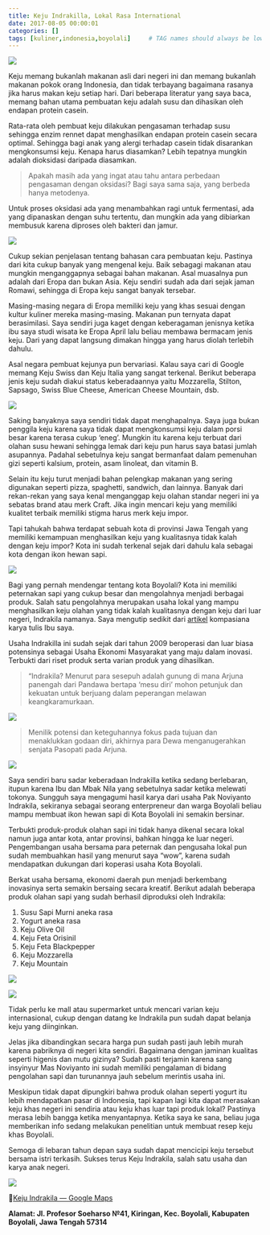 ```yaml
---
title: Keju Indrakilla, Lokal Rasa International
date: 2017-08-05 00:00:01
categories: []
tags: [kuliner,indonesia,boyolali]     # TAG names should always be lowercase
---
```


![](https://lh3.googleusercontent.com/pw/AP1GczNygTNru9GTqLNT-xyEaA83CPgt5OK6WQISx42lqlWiCEH_XtUMg04WPmgBAXzGpvCgNTxWD5o72KTyPmqPat_XdUUarf5ox-K8z2KaOGNBJZbXGzdBsI0VpQ-qLboVVKdEO2MhUxnZ7EOSvLGz-4fpYA=w1842-h1381-s-no?authuser=0)

Keju memang bukanlah makanan asli dari negeri ini dan memang bukanlah makanan pokok orang Indonesia, dan tidak terbayang bagaimana rasanya jika harus makan keju setiap hari. Dari beberapa literatur yang saya baca, memang bahan utama pembuatan keju adalah susu dan dihasikan oleh endapan protein casein.

Rata-rata oleh pembuat keju dilakukan pengasaman terhadap susu sehingga enzim rennet dapat menghasilkan endapan protein casein secara optimal. Sehingga bagi anak yang alergi terhadap casein tidak disarankan mengkonsumsi keju. Kenapa harus diasamkan? Lebih tepatnya mungkin adalah dioksidasi daripada diasamkan.

> Apakah masih ada yang ingat atau tahu antara perbedaan pengasaman dengan oksidasi? Bagi saya sama saja, yang berbeda hanya metodenya.

Untuk proses oksidasi ada yang menambahkan ragi untuk fermentasi, ada yang dipanaskan dengan suhu tertentu, dan mungkin ada yang dibiarkan membusuk karena diproses oleh bakteri dan jamur.

![](https://lh3.googleusercontent.com/pw/AP1GczPyDIet3g7u7m2p0qzWYnwootgTZUmFKcewEojK8HEz1GbsHostePk0D_-VG9G8djggAfCap9TCACmKxs4Q4Ctfnl1Qv016QMbjWd3BveFFOF_UTXjOI0Wad0EjUXeObA6mmw1r4A2JM4ShM0hTQb9vCw=w1037-h1381-s-no?authuser=0)

Cukup sekian penjelasan tentang bahasan cara pembuatan keju. Pastinya dari kita cukup banyak yang mengenal keju. Baik sebagagi makanan atau mungkin menganggapnya sebagai bahan makanan. Asal muasalnya pun adalah dari Eropa dan bukan Asia. Keju sendiri sudah ada dari sejak jaman Romawi, sehingga di Eropa keju sangat banyak tersebar.

Masing-masing negara di Eropa memiliki keju yang khas sesuai dengan kultur kuliner mereka masing-masing. Makanan pun ternyata dapat berasimilasi. Saya sendiri juga kaget dengan keberagaman jenisnya ketika ibu saya studi wisata ke Eropa April lalu beliau membawa bermacam jenis keju. Dari yang dapat langsung dimakan hingga yang harus diolah terlebih dahulu.

Asal negara pembuat kejunya pun bervariasi. Kalau saya cari di Google memang Keju Swiss dan Keju Italia yang sangat terkenal. Berikut beberapa jenis keju sudah diakui status keberadaannya yaitu Mozzarella, Stilton, Sapsago, Swiss Blue Cheese, American Cheese Mountain, dsb.

![](https://lh3.googleusercontent.com/pw/AP1GczOTKuSMCCsmWNdsxPthNEe5h0wDBNG19rqdfqaLxKY62HVfefU1hb8lOI_IQgIf24dkiASF_UiGIZWJefyMawoT7pnruhb7aZGrbRNXlFXrkYTiRYNvYRA8PPvaBbQ_jtZ1qyV12FL-QbdEUgwRUjtj7w=w1037-h1381-s-no?authuser=0)

Saking banyaknya saya sendiri tidak dapat menghapalnya. Saya juga bukan penggila keju karena saya tidak dapat mengkonsumsi keju dalam porsi besar karena terasa cukup ‘eneg’. Mungkin itu karena keju terbuat dari olahan susu hewani sehingga lemak dari keju pun harus saya batasi jumlah asupannya. Padahal sebetulnya keju sangat bermanfaat dalam pemenuhan gizi seperti kalsium, protein, asam linoleat, dan vitamin B. 

Selain itu keju turut menjadi bahan pelengkap makanan yang sering digunakan seperti pizza, spaghetti, sandwich, dan lainnya. Banyak dari rekan-rekan yang saya kenal menganggap keju olahan standar negeri ini ya sebatas brand atau merk Craft. Jika ingin mencari keju yang memiliki kualitet terbaik memiliki stigma harus merk keju impor.

Tapi tahukah bahwa terdapat sebuah kota di provinsi Jawa Tengah yang memiliki kemampuan menghasilkan keju yang kualitasnya tidak kalah dengan keju impor? Kota ini sudah terkenal sejak dari dahulu kala sebagai kota dengan ikon hewan sapi.

![](https://lh3.googleusercontent.com/pw/AP1GczPyD_iPIvAw3OikjZxzVRAiDMFa_LQg58zc2-roRB3AQ64NXz6HqImG9UxtKRg9_tkQP0DEP9rl6gjX5iZnLMQjDSrRwBUorD6EXVAbVmWy1rurQklIFAEiHBeSd30b-LYFTcK-SzCehaRaSI54Ceru4w=w1037-h1381-s-no?authuser=0)

Bagi yang pernah mendengar tentang kota Boyolali? Kota ini memiliki peternakan sapi yang cukup besar dan mengolahnya menjadi berbagai produk. Salah satu pengolahnya merupakan usaha lokal yang mampu menghasilkan keju olahan yang tidak kalah kualitasnya dengan keju dari luar negeri, Indrakila namanya. Saya mengutip sedikit dari [artikel](https://www.kompasiana.com/nprih/keju-indrakila-pasopati-rezeki-boyolali_595e4407cba8ac03ac2f6292) kompasiana karya tulis Ibu saya.

Usaha Indrakilla ini sudah sejak dari tahun 2009 beroperasi dan luar biasa potensinya sebagai Usaha Ekonomi Masyarakat yang maju dalam inovasi. Terbukti dari riset produk serta varian produk yang dihasilkan.

> “Indrakila? Menurut para sesepuh adalah gunung di mana Arjuna panengah dari Pandawa bertapa ‘mesu diri’ mohon petunjuk dan kekuatan untuk berjuang dalam peperangan melawan keangkaramurkaan. 

![](https://lh3.googleusercontent.com/pw/AP1GczOyOx4DRbj2wOFLb4iBIX1_PmohyMwLiIZcl68aq2TuOekxTDOfEMF5SRwHNYKKNDdBfqf2OP6Jw5ystm-A52X3xMo7D3y0LDYXbfRhcyLJ5nHCiB2CS0WsG91dT1QFQKYZ6SzrCOFGvNOzs7jZtco3IQ=w1037-h1381-s-no?authuser=0)

> Menilik potensi dan keteguhannya fokus pada tujuan dan menaklukkan godaan diri, akhirnya para Dewa menganugerahkan senjata Pasopati pada Arjuna.

![](https://lh3.googleusercontent.com/pw/AP1GczN8F6kpa1LVL5pinDa579QMrSB6U-6GkMST63r8Pq1plADowrtMlr3TKVncLE2eNvy6jL-yJx07k0vqqUb-WL31XYXjPZP7-JVLrV6z7a3emhAQEDEXkXAiG0NSNVcyJYJop7QkDysvDIFegTI38bojAw=w1037-h1381-s-no?authuser=0)

Saya sendiri baru sadar keberadaan Indrakilla ketika sedang berlebaran, itupun karena Ibu dan Mbak Nila yang sebetulnya sadar ketika melewati tokonya. Sungguh saya mengagumi hasil karya dari usaha Pak Noviyanto Indrakila, sekiranya sebagai seorang enterpreneur dan warga Boyolali beliau mampu membuat ikon hewan sapi di Kota Boyolali ini semakin bersinar.

Terbukti produk-produk olahan sapi ini tidak hanya dikenal secara lokal namun juga antar kota, antar provinsi, bahkan hingga ke luar negeri. Pengembangan usaha bersama para peternak dan pengusaha lokal pun sudah membuahkan hasil yang menurut saya “wow”, karena sudah mendapatkan dukungan dari koperasi usaha Kota Boyolali.

Berkat usaha bersama, ekonomi daerah pun menjadi berkembang inovasinya serta semakin bersaing secara kreatif. Berikut adalah beberapa produk olahan sapi yang sudah berhasil diproduksi oleh Indrakila:

1. Susu Sapi Murni aneka rasa
2. Yogurt aneka rasa
3. Keju Olive Oil
4. Keju Feta Orisinil
5. Keju Feta Blackpepper
6. Keju Mozzarella
7. Keju Mountain

![](https://lh3.googleusercontent.com/pw/AP1GczNszEjG0vbfEPNW0r-SIvSEtwaszCwlNza5I_0zNe0c8cmJ_rd4zRNhvogHVMtYaKuRbKUchIvOxxFAjVwraEyD9U3woJQ-OpNAoFRlUt8R8i45OL4ZojaK_X4ddrbVJiZcDzJwZUsVXSVkwbWq6hjx1Q=w1037-h1381-s-no?authuser=0)

![](https://lh3.googleusercontent.com/pw/AP1GczO2McoagnXgB9xtyoJhXrsE67y41BGW1nONY6jWqNHiAHJEFh0p9-Nk0SIHVX63VkLIox2o9q8YMUztzWDIgK4L1EyJbTKjgqQri-5SGrJic0fAI92KqQoPrGo2jYepIJvBsc4ElfUCpferLVD8TLRAYg=w1037-h1381-s-no?authuser=0)

Tidak perlu ke mall atau supermarket untuk mencari varian keju internasional, cukup dengan datang ke Indrakila pun sudah dapat belanja keju yang diinginkan.

Jelas jika dibandingkan secara harga pun sudah pasti jauh lebih murah karena pabriknya di negeri kita sendiri. Bagaimana dengan jaminan kualitas seperti higenis dan mutu gizinya? Sudah pasti terjamin karena sang insyinyur Mas Noviyanto ini sudah memiliki pengalaman di bidang pengolahan sapi dan turunannya jauh sebelum merintis usaha ini.

Meskipun tidak dapat dipungkiri bahwa produk olahan seperti yogurt itu lebih mendapatkan pasar di Indonesia, tapi kapan lagi kita dapat merasakan keju khas negeri ini sendiria atau keju khas luar tapi produk lokal? Pastinya merasa lebih bangga ketika menyantapnya. Ketika saya ke sana, beliau juga memberikan info sedang melakukan penelitian untuk membuat resep keju khas Boyolali.

Semoga di lebaran tahun depan saya sudah dapat mencicipi keju tersebut bersama istri terkasih. Sukses terus Keju Indrakila, salah satu usaha dan karya anak negeri.

![](https://lh3.googleusercontent.com/pw/AP1GczMzWuRAwgAbjPyJukXsIqEsv9g0XeYRsff9qob-oCrnlUzrfRw74_THNefQkJIXhyawWBvGGjgANMBsBb3066GaC8pTS5S6_Rl93cmyU2YcEG8oJycIiQtexKroApXSi_txmIbQFgSUH5DMVt1bq8snuQ=w1842-h1381-s-no?authuser=0)

📍[Keju Indrakila — Google Maps](https://www.google.com/maps?ll=-7.515782%2C110.597677&z=19&t=m&hl=en-US&gl=US&mapclient=embed&cid=16070312869780312525)

**Alamat: Jl. Profesor Soeharso №41, Kiringan, Kec. Boyolali, Kabupaten Boyolali, Jawa Tengah 57314**